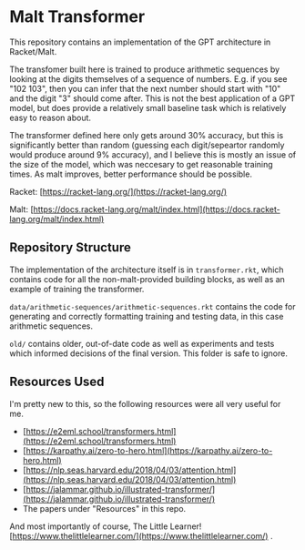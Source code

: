 # Malt Transformer

This repository contains an implementation of the GPT architecture in Racket/Malt.

The transfomer built here is trained to produce arithmetic sequences by looking at the digits themselves of a sequence of numbers. E.g. if you see "102 103", then you can infer that the next number should start with "10" and the digit "3" should come after. This is not the best application of a GPT model, but does provide a relatively small baseline task which is relatively easy to reason about.

The transformer defined here only gets around 30% accuracy, but this is significantly better than random (guessing each digit/sepeartor randomly would produce around 9% accuracy), and I believe this is mostly an issue of the size of the model, which was neccesary to get reasonable training times. As malt improves, better performance should be possible.

Racket: [https://racket-lang.org/](https://racket-lang.org/)

Malt: [https://docs.racket-lang.org/malt/index.html](https://docs.racket-lang.org/malt/index.html)

## Repository Structure

The implementation of the architecture itself is in `transformer.rkt`, which contains code for all the non-malt-provided building blocks, as well as an example of training the transformer.

`data/arithmetic-sequences/arithmetic-sequences.rkt` contains the code for generating and correctly formatting training and testing data, in this case arithmetic sequences.

`old/` contains older, out-of-date code as well as experiments and tests which informed decisions of the final version. This folder is safe to ignore. 

## Resources Used

I'm pretty new to this, so the following resources were all very useful for me.

- [https://e2eml.school/transformers.html](https://e2eml.school/transformers.html)
- [https://karpathy.ai/zero-to-hero.html](https://karpathy.ai/zero-to-hero.html)
- [https://nlp.seas.harvard.edu/2018/04/03/attention.html](https://nlp.seas.harvard.edu/2018/04/03/attention.html)
- [https://jalammar.github.io/illustrated-transformer/](https://jalammar.github.io/illustrated-transformer/)
- The papers under "Resources" in this repo.

And most importantly of course, The Little Learner! [https://www.thelittlelearner.com/](https://www.thelittlelearner.com/) .

